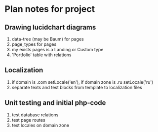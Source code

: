# Plan notes for project

## Drawing lucidchart diagrams

1.  data-tree (may be Baum) for pages
2.  page_types for pages
3.  my exists pages is a Landing or Custom type
4.  'Portfolio' table with relations

## Localization

1.  if domain is .com setLocale('en'), if domain zone is .ru setLocale('ru')
2.  separate texts and test blocks from template to localization files

## Unit testing and initial php-code

1.  test database relations
2.  test page routes
3.  test locales on domain zone
